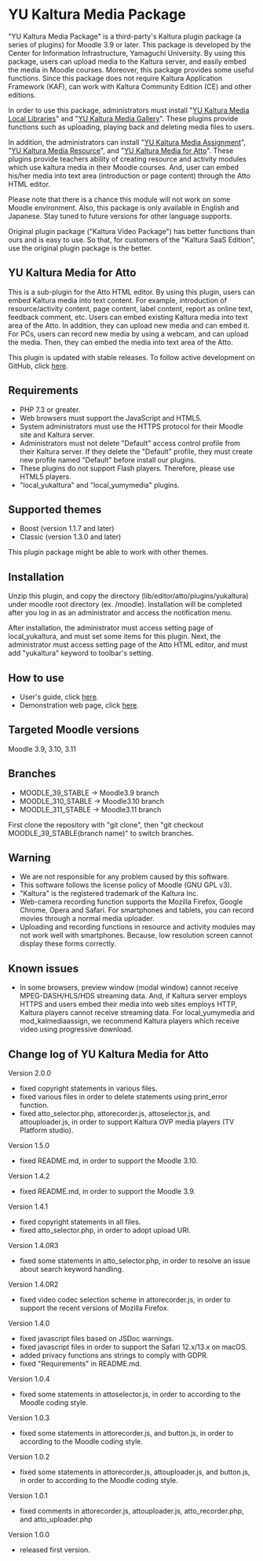 # YU Kaltura Media Package

"YU Kaltura Media Package" is a third-party's Kaltura plugin package (a series of plugins) for Moodle 3.9 or later.
This package is developed by the Center for Information Infrastructure, Yamaguchi University.
By using this package, users can upload media to the Kaltura server, and easily embed the media in Moodle courses.
Moreover, this package provides some useful functions.
Since this package does not require Kaltura Application Framework (KAF), can work with Kaltura Community Edition (CE) and other editions.

In order to use this package, administrators must install "[YU Kaltura Media Local Libraries](https://moodle.org/plugins/local_yukaltura)" and "[YU Kaltura Media Gallery](https://moodle.org/plugins/local_yumymedia)".
These plugins provide functions such as uploading, playing back and deleting media files to users.

In addition, the administrators can install "[YU Kaltura Media Assignment](https://moodle.org/plugins/mod_kalmediaassign)", "[YU Kaltura Media Resource](https://moodle.org/plugins/mod_kalmediares)", and "[YU Kaltura Media for Atto](https://moodle.org/plugins/atto_yukaltura)".
These plugins provide teachers ability of creating resource and activity modules which use kaltura media in their Moodle courses.
And, user can embed his/her media into text area (introduction or page content) through the Atto HTML editor.

Please note that there is a chance this module will not work on some Moodle environment.
Also, this package is only available in English and Japanese. Stay tuned to future versions for other language supports.

Original plugin package ("Kaltura Video Package") has better functions than ours and is easy to use. So that, for customers of the "Kaltura SaaS Edition", use the original plugin package is the better.

YU Kaltura Media for Atto
------

This is a sub-plugin for the Atto HTML editor.
By using this plugin, users can embed Kaltura media into text content.
For example, introduction of resource/activity content, page content, label content, report as online text, feedback comment, etc.
Users can embed existing Kaltura media into text area of the Atto.
In addition, they can upload new media and can embed it.
For PCs, users can record new media by using a webcam, and can upload the media.
Then, they can embed the media into text area of the Atto.

This plugin is updated with stable releases. To follow active development on GitHub, click [here](https://github.com/YU-MITC/moodle-atto_yukaltura/).

Requirements
------

* PHP 7.3 or greater.
* Web browsers must support the JavaScript and HTML5.
* System administrators must use the HTTPS protocol for their Moodle site and Kaltura server.
* Administrators must not delete "Default" access control profile from their Kaltura server. If they delete the "Default" profile, they must create new profile named "Default" before install our plugins.
* These plugins do not support Flash players. Therefore, please use HTML5 players.
* "local_yukaltura" and "local_yumymedia" plugins.

Supported themes
-----

* Boost (version 1.1.7 and later)
* Classic (version 1.3.0 and later)

This plugin package might be able to work with other themes.

Installation
------

Unzip this plugin, and copy the directory (lib/editor/atto/plugins/yukaltura) under moodle root directory (ex. /moodle).
Installation will be completed after you log in as an administrator and access the notification menu.

After installation, the administrator must access setting page of local_yukaltura, and must set some items for this plugin.
Next, the administrator must access setting page of the Atto HTML editor, and must add "yukaltura" keyword to toolbar's setting.

How to use
------

* User's guide, click [here](http://www.cc.yamaguchi-u.ac.jp/guides/cas/plugins/userguide_version2.0.pdf).
* Demonstration web page, click [here](http://www.cc.yamaguchi-u.ac.jp/guides/cas/plugins/demo/).

Targeted Moodle versions
------

Moodle 3.9, 3.10, 3.11

Branches
------

* MOODLE_39_STABLE -> Moodle3.9 branch
* MOODLE_310_STABLE -> Moodle3.10 branch
* MOODLE_311_STABLE -> Moodle3.11 branch

First clone the repository with "git clone", then "git checkout MOODLE_39_STABLE(branch name)" to switch branches.

Warning
------

* We are not responsible for any problem caused by this software. 
* This software follows the license policy of Moodle (GNU GPL v3).
* "Kaltura" is the registered trademark of the Kaltura Inc.
* Web-camera recording function supports the Mozilla Firefox, Google Chrome, Opera and Safari. For smartphones and tablets, you can record movies through a normal media uploader.
* Uploading and recording functions in resource and activity modules may not work well with smartphones. Because, low resolution screen cannot display these forms correctly.

Known issues
------

* In some browsers, preview window (modal window) cannot receive MPEG-DASH/HLS/HDS streaming data. And, if Kaltura server employs HTTPS and users embed their media into web sites employs HTTP, Kaltura players cannot receive streaming data. For local_yumymedia and mod_kalmediaassign, we recommend Kaltura players which receive video using progressive download.

Change log of YU Kaltura Media for Atto
------

Version 2.0.0

* fixed copyright statements in various files.
* fixed various files in order to delete statements using print_error function.
* fixed atto_selector.php, attorecorder.js, attoselector.js, and attouploader.js, in order to support Kaltura OVP media players (TV Platform studio).

Version 1.5.0

* fixed README.md, in order to support the Moodle 3.10.

Version 1.4.2

* fixed README.md, in order to support the Moodle 3.9.

Version 1.4.1

* fixed copyright statements in all files.
* fixed atto_selector.php, in order to adopt upload URI.

Version 1.4.0R3

* fixed some statements in atto_selector.php, in order to resolve an issue about search keyword handling.

Version 1.4.0R2

* fixed video codec selection scheme in attorecorder.js, in order to support the recent versions of Mozilla Firefox.

Version 1.4.0

* fixed javascript files based on JSDoc warnings.
* fixed javascript files in order to support the Safari 12.x/13.x on macOS.
* added privacy functions ans strings to comply with GDPR.
* fixed "Requirements" in README.md.

Version 1.0.4

* fixed some statements in attoselector.js, in order to according to the Moodle coding style.

Version 1.0.3

* fixed some statements in attorecorder.js, and button.js, in order to according to the Moodle coding style.

Version 1.0.2

* fixed some statements in attorecorder.js, attouploader.js, and button.js, in order to according to the Moodle coding style.

Version 1.0.1

* fixed comments in attorecorder.js, attouploader.js, atto_recorder.php, and atto_uploader.php

Version 1.0.0

* released first version.

